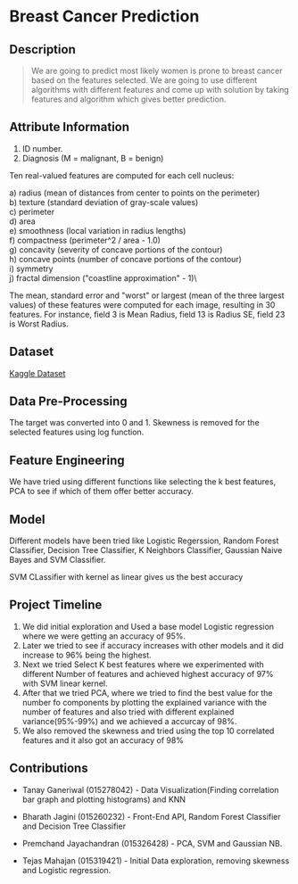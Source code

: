 # Breast Cancer Prediction
## Description
> We are going to predict most likely women is prone to breast cancer based on the features selected. We are going to use different algorithms with different features and come up with solution by taking features and algorithm which gives better prediction.
## Attribute Information
1) ID number. 
2) Diagnosis (M = malignant, B = benign)

Ten real-valued features are computed for each cell nucleus:  

a) radius (mean of distances from center to points on the perimeter)\
b) texture (standard deviation of gray-scale values)\
c) perimeter\
d) area\
e) smoothness (local variation in radius lengths)\
f) compactness (perimeter^2 / area - 1.0)\
g) concavity (severity of concave portions of the contour)\
h) concave points (number of concave portions of the contour)\
i) symmetry\
j) fractal dimension ("coastline approximation" - 1)\

The mean, standard error and "worst" or largest (mean of the three
largest values) of these features were computed for each image,
resulting in 30 features. For instance, field 3 is Mean Radius, field
13 is Radius SE, field 23 is Worst Radius.
## Dataset
[Kaggle Dataset](https://www.kaggle.com/uciml/breast-cancer-wisconsin-data)


## Data Pre-Processing
The target was converted into 0 and 1.
Skewness is removed for the selected features using log function.

## Feature Engineering
We have tried using different functions like selecting the k best features, PCA to see if which of them offer better accuracy.
## Model
Different models have been tried like Logistic Regerssion, Random Forest Classifier, Decision Tree Classifier, K Neighbors Classifier, Gaussian Naive Bayes and SVM Classifier. 

SVM CLassifier with kernel as linear gives us the best accuracy

## Project Timeline
1. We did initial exploration and Used a base model Logistic regression where we were getting an accuracy of 95%. 
2. Later we tried to see if accuracy increases with other models and it did increase to 96% being the highest.
3. Next we tried Select K best features where we experimented with different Number of features and achieved highest accuracy of 97% with SVM linear kernel.
4. After that we tried PCA, where we tried to find the best value for the number fo components by plotting the explained variance with the number of features and also tried with different explained variance(95%-99%) and we achieved a accurcay of 98%.
5. We also removed the skewness and tried using the top 10 correlated features and it also got an accuracy of 98%
## Contributions
* Tanay Ganeriwal (015278042) - Data Visualization(Finding correlation bar graph and plotting histograms) and KNN
  
* Bharath Jagini (015260232) - Front-End API, Random Forest Classifier and Decision Tree Classifier
  
* Premchand Jayachandran (015326428) - PCA, SVM and Gaussian NB.
  
* Tejas Mahajan (015319421) - Initial Data exploration, removing skewness and Logistic regression.


